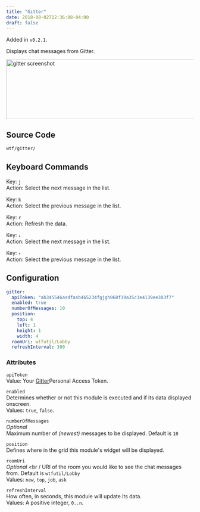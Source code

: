 ```yaml
---
title: "Gitter"
date: 2018-08-02T12:36:08-04:00
draft: false
---
```


Added in `v0.2.1`.

Displays chat messages from Gitter.

<img src="/imgs/modules/gitter.png" width="847" height="160" alt="gitter screenshot" />

## Source Code

```bash
wtf/gitter/
```

## Keyboard Commands

<span class="caption">Key:</span> `j` <br />
<span class="caption">Action:</span> Select the next message in the list.

<span class="caption">Key:</span> `k` <br />
<span class="caption">Action:</span> Select the previous message in the list.

<span class="caption">Key:</span> `r` <br />
<span class="caption">Action:</span> Refresh the data.

<span class="caption">Key:</span> `↓` <br />
<span class="caption">Action:</span> Select the next message in the list.

<span class="caption">Key:</span> `↑` <br />
<span class="caption">Action:</span> Select the previous message in the list.

## Configuration

```yaml
gitter:
  apiToken: "ab345546asdfasb465234fgjgh068f39a35c3e4139ee383f7"
  enabled: true
  numberOfMessages: 10
  position:
    top: 4
    left: 1
    height: 1
    width: 4
  roomUri: wtfutil/Lobby
  refreshInterval: 300
```

### Attributes

`apiToken` <br />
Value: Your <a href="https://developer.gitter.im/apps">Gitter</a>Personal Access Token.

`enabled` <br />
Determines whether or not this module is executed and if its data displayed onscreen. <br />
Values: `true`, `false`.

`numberOfMessages` <br />
_Optional_ <br />
Maximum number of _(newest)_ messages to be displayed. Default is `10`<br />

`position` <br />
Defines where in the grid this module's widget will be displayed. <br />

`roomUri` <br />
_Optional_ <br /
URI of the room you would like to see the chat messages from. Default is `wtfutil/Lobby`<br />
Values: `new`, `top`, `job`, `ask`

`refreshInterval` <br />
How often, in seconds, this module will update its data. <br />
Values: A positive integer, `0..n`.
